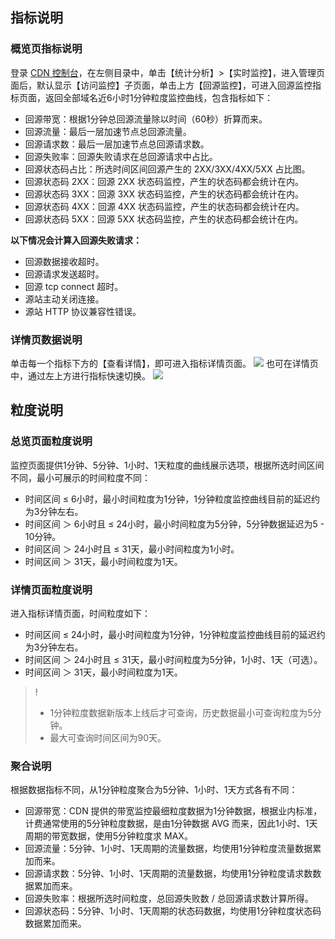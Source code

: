 ## 指标说明
### 概览页指标说明
登录 [CDN 控制台](https://console.cloud.tencent.com/cdn)，在左侧目录中，单击【统计分析】>【实时监控】，进入管理页面后，默认显示【访问监控】子页面，单击上方【回源监控】，可进入回源监控指标页面，返回全部域名近6小时1分钟粒度监控曲线，包含指标如下：
+ 回源带宽：根据1分钟总回源流量除以时间（60秒）折算而来。
+ 回源流量：最后一层加速节点总回源流量。
+ 回源请求数：最后一层加速节点总回源请求数。
+ 回源失败率：回源失败请求在总回源请求中占比。
+ 回源状态码占比：所选时间区间回源产生的 2XX/3XX/4XX/5XX 占比图。
+ 回源状态码 2XX：回源 2XX 状态码监控，产生的状态码都会统计在内。
+ 回源状态码 3XX：回源 3XX 状态码监控，产生的状态码都会统计在内。
+ 回源状态码 4XX：回源 4XX 状态码监控，产生的状态码都会统计在内。
+ 回源状态码 5XX：回源 5XX 状态码监控，产生的状态码都会统计在内。

**以下情况会计算入回源失败请求：**
+ 回源数据接收超时。
+ 回源请求发送超时。
+ 回源 tcp connect 超时。
+ 源站主动关闭连接。
+ 源站 HTTP 协议兼容性错误。

### 详情页数据说明
单击每一个指标下方的【查看详情】，即可进入指标详情页面。
![](https://main.qcloudimg.com/raw/55cd96de690acf97ca6e9194df6644ec.png)
也可在详情页中，通过左上方进行指标快速切换。
![](https://main.qcloudimg.com/raw/afeaff1b7a408e5caebe26a738714569.png)

## 粒度说明
### 总览页面粒度说明
监控页面提供1分钟、5分钟、1小时、1天粒度的曲线展示选项，根据所选时间区间不同，最小可展示的时间粒度不同：
+ 时间区间 ≤ 6小时，最小时间粒度为1分钟，1分钟粒度监控曲线目前的延迟约为3分钟左右。
+ 时间区间 ＞ 6小时且 ≤ 24小时，最小时间粒度为5分钟，5分钟数据延迟为5 - 10分钟。
+ 时间区间 ＞ 24小时且 ≤ 31天，最小时间粒度为1小时。
+ 时间区间 ＞ 31天，最小时间粒度为1天。


### 详情页面粒度说明
进入指标详情页面，时间粒度如下：
+ 时间区间 ≤ 24小时，最小时间粒度为1分钟，1分钟粒度监控曲线目前的延迟约为3分钟左右。
+ 时间区间 ＞ 24小时且 ≤ 31天，最小时间粒度为5分钟，1小时、1天（可选）。
+ 时间区间 ＞ 31天，最小时间粒度为1天。

>!
>- 1分钟粒度数据新版本上线后才可查询，历史数据最小可查询粒度为5分钟。
>- 最大可查询时间区间为90天。

### 聚合说明
根据数据指标不同，从1分钟粒度聚合为5分钟、1小时、1天方式各有不同：
+ 回源带宽：CDN 提供的带宽监控最细粒度数据为1分钟数据，根据业内标准，计费通常使用的5分钟粒度数据，是由1分钟数据 AVG 而来，因此1小时、1天周期的带宽数据，使用5分钟粒度求 MAX。
+ 回源流量：5分钟、1小时、1天周期的流量数据，均使用1分钟粒度流量数据累加而来。
+ 回源请求数：5分钟、1小时、1天周期的流量数据，均使用1分钟粒度请求数数据累加而来。
+ 回源失败率：根据所选时间粒度，总回源失败数 / 总回源请求数计算所得。
+ 回源状态码：5分钟、1小时、1天周期的状态码数据，均使用1分钟粒度状态码数据累加而来。



